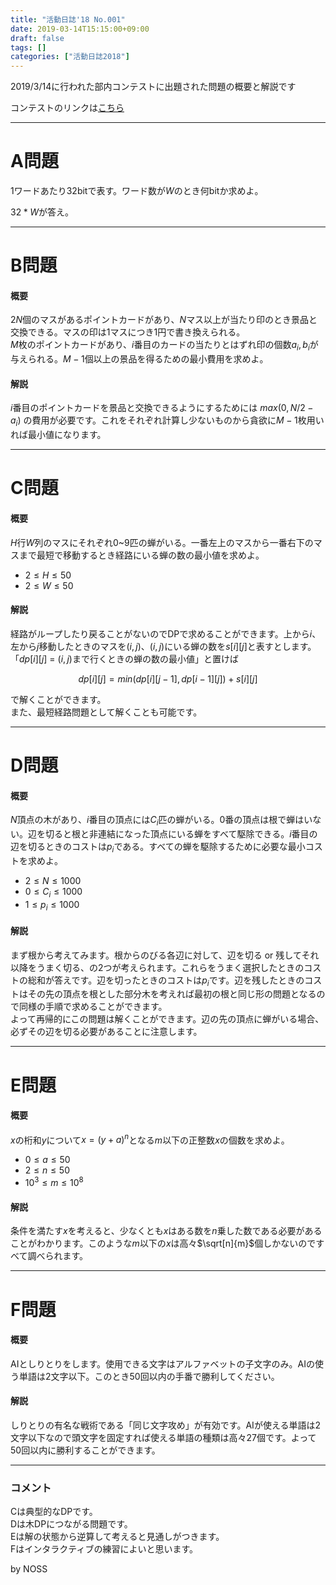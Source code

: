 ```yaml
---
title: "活動日誌'18 No.001"
date: 2019-03-14T15:15:00+09:00
draft: false
tags: []
categories: ["活動日誌2018"]
---
```


2019/3/14に行われた部内コンテストに出題された問題の概要と解説です

<!--more-->

コンテストのリンクは[こちら](https://onlinejudge.u-aizu.ac.jp/beta/room.html#YNUCPC_043)

---

# A問題

$1$ワードあたり$32$bitで表す。ワード数が$W$のとき何bitか求めよ。

$32*W$が答え。

---

# B問題

#### 概要

$2N$個のマスがあるポイントカードがあり、$N$マス以上が当たり印のとき景品と交換できる。マスの印は$1$マスにつき$1$円で書き換えられる。  
$M$枚のポイントカードがあり、$i$番目のカードの当たりとはずれ印の個数$a_i,b_i$が与えられる。$M-1$個以上の景品を得るための最小費用を求めよ。

#### 解説

$i$番目のポイントカードを景品と交換できるようにするためには $max(0,N/2 - a_i)$ の費用が必要です。これをそれぞれ計算し少ないものから貪欲に$M-1$枚用いれば最小値になります。

---

# C問題

#### 概要

$H$行$W$列のマスにそれぞれ$0$~$9$匹の蝉がいる。一番左上のマスから一番右下のマスまで最短で移動するとき経路にいる蝉の数の最小値を求めよ。

- $2 \le H \le 50$
- $2 \le W \le 50$

#### 解説

経路がループしたり戻ることがないのでDPで求めることができます。上から$i$、左から$j$移動したときのマスを$(i,j)$、$(i,j)$にいる蝉の数を$s[i][j]$と表すとします。「$dp[i][j]$ = $(i,j)$まで行くときの蝉の数の最小値」と置けば

$$
dp[i][j] = min(dp[i][j-1], dp[i-1][j]) + s[i][j]
$$

で解くことができます。  
また、最短経路問題として解くことも可能です。

---

# D問題

#### 概要

$N$頂点の木があり、$i$番目の頂点には$C_i$匹の蝉がいる。$0$番の頂点は根で蝉はいない。辺を切ると根と非連結になった頂点にいる蝉をすべて駆除できる。$i$番目の辺を切るときのコストは$p_i$である。すべての蝉を駆除するために必要な最小コストを求めよ。

- $2 \le N \le 1000$
- $0 \le C_i \le 1000$
- $1 \le p_i \le 1000$

#### 解説

まず根から考えてみます。根からのびる各辺に対して、辺を切る or 残してそれ以降をうまく切る、の2つが考えられます。これらをうまく選択したときのコストの総和が答えです。辺を切ったときのコストは$p_i$です。辺を残したときのコストはその先の頂点を根とした部分木を考えれば最初の根と同じ形の問題となるので同様の手順で求めることができます。  
よって再帰的にこの問題は解くことができます。辺の先の頂点に蝉がいる場合、必ずその辺を切る必要があることに注意します。

---

# E問題

#### 概要

$x$の桁和$y$について$x=(y+a)^{n}$となる$m$以下の正整数$x$の個数を求めよ。

- $0 \le a \le 50$
- $2 \le n \le 50$
- $10^{3} \le m \le 10^{8}$

#### 解説

条件を満たす$x$を考えると、少なくとも$x$はある数を$n$乗した数である必要があることがわかります。このような$m$以下の$x$は高々$\sqrt[n]{m}$個しかないのですべて調べられます。

---

# F問題

#### 概要

AIとしりとりをします。使用できる文字はアルファベットの子文字のみ。AIの使う単語は$2$文字以下。このとき$50$回以内の手番で勝利してください。

#### 解説

しりとりの有名な戦術である「同じ文字攻め」が有効です。AIが使える単語は2文字以下なので頭文字を固定すれば使える単語の種類は高々27個です。よって50回以内に勝利することができます。

---

### コメント

Cは典型的なDPです。  
Dは木DPにつながる問題です。  
Eは解の状態から逆算して考えると見通しがつきます。  
Fはインタラクティブの練習によいと思います。

by NOSS